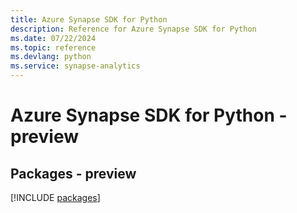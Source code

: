 ```yaml
---
title: Azure Synapse SDK for Python
description: Reference for Azure Synapse SDK for Python
ms.date: 07/22/2024
ms.topic: reference
ms.devlang: python
ms.service: synapse-analytics
---
```

# Azure Synapse SDK for Python - preview
## Packages - preview
[!INCLUDE [packages](synapse-index.md)]